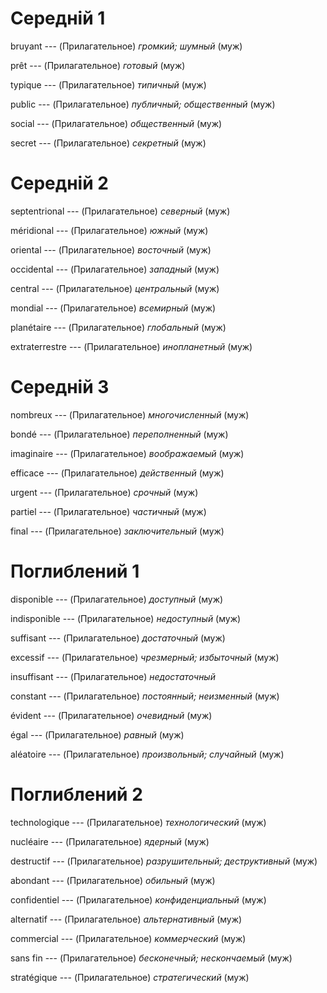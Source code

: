# Середній 1

bruyant --- (Прилагательное)
*громкий; шумный* (муж)



prêt --- (Прилагательное)
*готовый* (муж)



typique --- (Прилагательное)
*типичный* (муж)



public --- (Прилагательное)
*публичный; общественный* (муж)



social --- (Прилагательное)
*общественный* (муж)



secret --- (Прилагательное)
*секретный* (муж)



# Середній 2

septentrional --- (Прилагательное)
*северный* (муж)



méridional --- (Прилагательное)
*южный* (муж)



oriental --- (Прилагательное)
*восточный* (муж)



occidental --- (Прилагательное)
*западный* (муж)



central --- (Прилагательное)
*центральный* (муж)



mondial --- (Прилагательное)
*всемирный* (муж)



planétaire --- (Прилагательное)
*глобальный* (муж)



extraterrestre --- (Прилагательное)
*инопланетный* (муж)



# Середній 3

nombreux --- (Прилагательное)
*многочисленный* (муж)



bondé --- (Прилагательное)
*переполненный* (муж)



imaginaire --- (Прилагательное)
*воображаемый* (муж)



efficace --- (Прилагательное)
*действенный* (муж)



urgent --- (Прилагательное)
*срочный* (муж)



partiel --- (Прилагательное)
*частичный* (муж)



final --- (Прилагательное)
*заключительный* (муж)



# Поглиблений 1

disponible --- (Прилагательное)
*доступный* (муж)



indisponible --- (Прилагательное)
*недоступный* (муж)



suffisant --- (Прилагательное)
*достаточный* (муж)



excessif --- (Прилагательное)
*чрезмерный; избыточный* (муж)



insuffisant --- (Прилагательное)
*недостаточный*



constant --- (Прилагательное)
*постоянный; неизменный* (муж)



évident --- (Прилагательное)
*очевидный* (муж)



égal --- (Прилагательное)
*равный* (муж)



aléatoire --- (Прилагательное)
*произвольный; случайный* (муж)



# Поглиблений 2

technologique --- (Прилагательное)
*технологический* (муж)



nucléaire --- (Прилагательное)
*ядерный* (муж)



destructif --- (Прилагательное)
*разрушительный; деструктивный* (муж)



abondant --- (Прилагательное)
*обильный* (муж)



confidentiel --- (Прилагательное)
*конфиденциальный* (муж)



alternatif --- (Прилагательное)
*альтернативный* (муж)



commercial --- (Прилагательное)
*коммерческий* (муж)



sans fin --- (Прилагательное)
*бесконечный; нескончаемый* (муж)



stratégique --- (Прилагательное)
*стратегический* (муж)